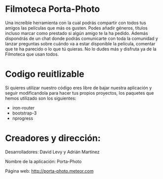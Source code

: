 Filmoteca Porta-Photo
===========
Una increíble herramienta con la cual podrás compartir con todos tus amigos las películas que más os gusten. Podes añadir géneros, títulos incluso marcar como prestado si algún amigo te la ha pedido.
Además dispondrás de un chat donde podrás comunicarte con toda la comunidad y lanzar preguntas sobre cuándo va a estar disponible la película, comentar que te ha parecido  o lo que tú quieras.
No lo dudes más y disfruta ya de la Filmoteca que usan todos.

Codigo reuitlizable
===========
Si quieres utilizar nuestro código eres libre de bajar nuestra aplicación y seguir modificandola para hacer tus propios proyectos, los paquetes que hemos utilizado son los siguientes:

- iron-router
- bootstrap-3
- nprogress


Creadores y dirección:
===========

Desarrolladores: David Levy y Adrián Martínez

Nombre de la aplicación: Porta-Photo

Página web: http://porta-photo.meteor.com
